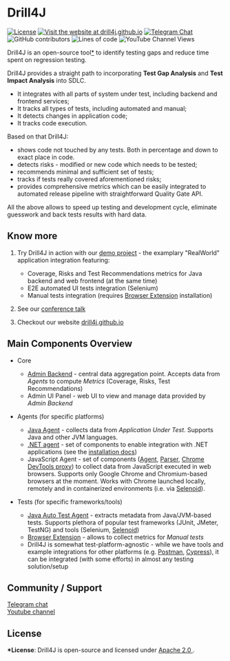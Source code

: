 # Drill4J

[![License](https://img.shields.io/github/license/Drill4J/drill4j)](LICENSE)
[![Visit the website at drill4j.github.io](https://img.shields.io/badge/visit-website-green.svg?logo=firefox)](https://drill4j.github.io/)
[![Telegram Chat](https://img.shields.io/badge/Chat%20on-Telegram-brightgreen.svg)](https://t.me/drill4j)
![GitHub contributors](https://img.shields.io/github/contributors/Drill4J/drill4j)
![Lines of code](https://img.shields.io/tokei/lines/github/Drill4J/drill4j)
![YouTube Channel Views](https://img.shields.io/youtube/channel/views/UCJtegUnUHr0bO6icF1CYjKw?style=social)

Drill4J is an open-source tool[\*](#license) to identify testing gaps and reduce time spent on regression testing.

Drill4J provides a straight path to incorporating **Test Gap Analysis** and **Test Impact Analysis** into SDLC.

- It integrates with all parts of system under test, including backend and frontend services;
- It tracks all types of tests, including automated and manual;
- It detects changes in application code;
- It tracks code execution.

Based on that Drill4J:

- shows code not touched by any tests. Both in percentage and down to exact place in code.
- detects risks - modified or new code which needs to be tested;
- recommends minimal and sufficient set of tests;
- tracks if tests really covered aforementioned risks;
- provides comprehensive metrics which can be easily integrated to automated release pipeline with straightforward Quality Gate API.

All the above allows to speed up testing and development cycle, eliminate guesswork and back tests results with hard data.


## Know more

1. Try Drill4J in action with our [demo project](https://github.com/Drill4J/realworld-java-and-js-coverage) -  the examplary "RealWorld" application integration featuring:
   - Coverage, Risks and Test Recommendations metrics for Java backend and web frontend (at the same time)
   - E2E automated UI tests integration (Selenium)
   - Manual tests integration (requires [Browser Extension](https://github.com/Drill4J/browser-extension/releases) installation)

2. See our [conference talk](https://www.youtube.com/watch?v=U6vOJnzbReM)

3. Checkout our website [drill4j.github.io](drill4j.github.io)

## Main Components Overview

- Core 
   * [Admin Backend](https://github.com/Drill4J/admin) - central data aggregation point. Accepts data from _Agents_ to compute _Metrics_ (Coverage, Risks, Test Recommendations)
   * Admin UI Panel - web UI to view and manage data provided by _Admin Backend_

- Agents (for specific platforms)
   * [Java Agent](https://github.com/Drill4J/java-agent) - collects data from _Application Under Test_. Supports Java and other JVM languages.
   * [.NET agent](https://github.com/Drill4J/dotnet) - set of components to enable integration with .NET applications (see the [installation docs](https://drill4j.github.io/docs/drill4net/drill4net-apps))
   * JavaScript Agent - set of components ([Agent](https://github.com/Drill4J/js-agent), [Parser](https://github.com/Drill4J/js-parser), [Chrome DevTools proxy](https://github.com/Drill4J/devtools-proxy)) to collect data from JavaScript executed in web browsers. Supports only Google Chrome and Chromium-based browsers at the moment. Works with Chrome launched locally, remotely and in containerized environments (i.e. via [Selenoid](https://aerokube.com/selenoid/latest/)).

- Tests (for specific frameworks/tools)
   * [Java Auto Test Agent](https://github.com/Drill4J/autotest-agent) - extracts metadata from Java/JVM-based tests. Supports plethora of popular test frameworks (JUnit, JMeter, TestNG) and tools (Selenium, [Selenoid](https://aerokube.com/selenoid/latest/))
   * [Browser Extension](https://github.com/Drill4J/browser-extension) - allows to collect metrics for _Manual tests_
   * Drill4J is somewhat test-platform-agnostic - while we have tools and example integrations for other platforms (e.g. [Postman](https://github.com/Drill4J/pwad), [Cypress](https://github.com/Drill4J/cypress-example-integration)), it can be integrated (with some efforts) in almost any testing solution/setup

## Community / Support
[Telegram chat](https://t.me/drill4j)  
[Youtube channel](https://www.youtube.com/watch?v=N_WJYrt5qNc&feature=emb_title)

## License

<p id="license">
  <b>*License</b>: Drill4J is open-source and licensed under
  <a target="_blank" rel="noreferrer noopener" href="http://www.apache.org/licenses/LICENSE-2.0">
    Apache 2.0
  </a>
  .
</p>
